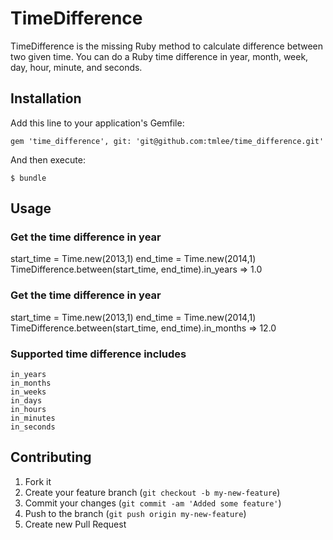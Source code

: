 # TimeDifference

TimeDifference is the missing Ruby method to calculate difference between two given time. You can do a Ruby time difference in year, month, week, day, hour, minute, and seconds.

## Installation

Add this line to your application's Gemfile:

    gem 'time_difference', git: 'git@github.com:tmlee/time_difference.git'

And then execute:

    $ bundle

## Usage

### Get the time difference in year

start_time = Time.new(2013,1)
end_time = Time.new(2014,1)
TimeDifference.between(start_time, end_time).in_years
=> 1.0

### Get the time difference in year

start_time = Time.new(2013,1)
end_time = Time.new(2014,1)
TimeDifference.between(start_time, end_time).in_months
=> 12.0

### Supported time difference includes

	in_years
	in_months
	in_weeks
	in_days
	in_hours
	in_minutes
	in_seconds
	

## Contributing

1. Fork it
2. Create your feature branch (`git checkout -b my-new-feature`)
3. Commit your changes (`git commit -am 'Added some feature'`)
4. Push to the branch (`git push origin my-new-feature`)
5. Create new Pull Request
